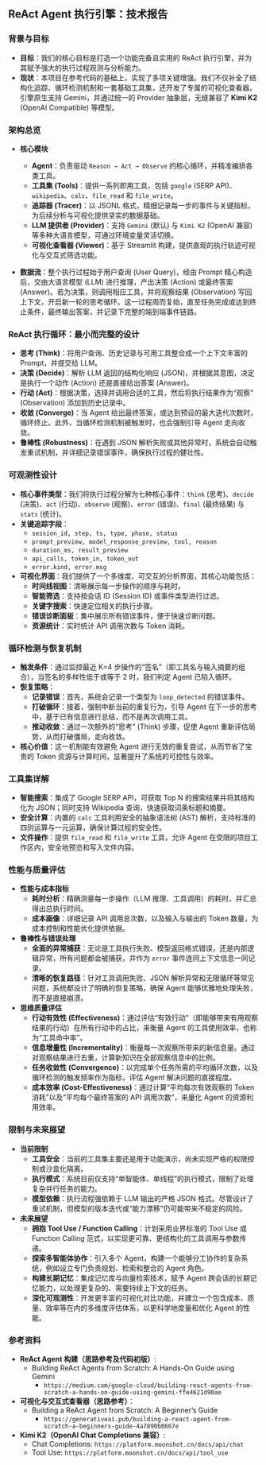 ## ReAct Agent 执行引擎：技术报告

### 背景与目标

- **目标**：我们的核心目标是打造一个功能完备且实用的 ReAct 执行引擎，并为其赋予强大的执行过程观测与分析能力。
- **现状**：本项目在参考代码的基础上，实现了多项关键增强。我们不仅补全了结构化追踪、循环检测机制和一套基础工具集，还开发了专属的可视化查看器。引擎原生支持 Gemini，并通过统一的 Provider 抽象层，无缝兼容了 **Kimi K2** (OpenAI Compatible) 等模型。

### 架构总览

- **核心模块**
  - **Agent**：负责驱动 `Reason → Act → Observe` 的核心循环，并精准编排各类工具。
  - **工具集 (Tools)**：提供一系列即用工具，包括 `google` (SERP API)、`wikipedia`、`calc`、`file_read` 和 `file_write`。
  - **追踪器 (Tracer)**：以 JSONL 格式，精细记录每一步的事件与关键指标，为后续分析与可视化提供坚实的数据基础。
  - **LLM 提供者 (Provider)**：支持 `Gemini` (默认) 与 `Kimi K2` (OpenAI 兼容) 等多种大语言模型，可通过环境变量灵活切换。
  - **可视化查看器 (Viewer)**：基于 Streamlit 构建，提供直观的执行轨迹可视化与交互式筛选功能。

- **数据流**：整个执行过程始于用户查询 (User Query)，经由 Prompt 精心构造后，交由大语言模型 (LLM) 进行推理，产出决策 (Action) 或最终答案 (Answer)。若为决策，则调用相应工具，并将观察结果 (Observation) 写回上下文，开启新一轮的思考循环。这一过程周而复始，直至任务完成或达到终止条件，最终输出答案，并记录下完整的端到端事件链路。

### ReAct 执行循环：最小而完整的设计

- **思考 (Think)**：将用户查询、历史记录与可用工具整合成一个上下文丰富的 Prompt，并提交给 LLM。
- **决策 (Decide)**：解析 LLM 返回的结构化响应 (JSON)，并根据其意图，决定是执行一个动作 (Action) 还是直接给出答案 (Answer)。
- **行动 (Act)**：根据决策，选择并调用合适的工具，然后将执行结果作为“观察” (Observation) 添加到历史记录中。
- **收敛 (Converge)**：当 Agent 给出最终答案，或达到预设的最大迭代次数时，循环终止。此外，当循环检测机制被触发时，也会强制引导 Agent 走向收敛。
- **鲁棒性 (Robustness)**：在遇到 JSON 解析失败或其他异常时，系统会自动触发重试机制，并详细记录错误事件，确保执行过程的健壮性。

### 可观测性设计

- **核心事件类型**：我们将执行过程分解为七种核心事件：`think` (思考)、`decide` (决策)、`act` (行动)、`observe` (观察)、`error` (错误)、`final` (最终结果) 与 `stats` (统计)。
- **关键追踪字段**：
  - `session_id, step, ts, type, phase, status`
  - `prompt_preview, model_response_preview, tool, reason`
  - `duration_ms, result_preview`
  - `api_calls, token_in, token_out`
  - `error.kind, error.msg`
- **可视化界面**：我们提供了一个多维度、可交互的分析界面，其核心功能包括：
  - **时间线视图**：清晰展示每一步操作的顺序与耗时。
  - **智能筛选**：支持按会话 ID (Session ID) 或事件类型进行过滤。
  - **关键字搜索**：快速定位相关的执行步骤。
  - **错误诊断面板**：集中展示所有错误事件，便于快速诊断问题。
  - **资源统计**：实时统计 API 调用次数与 Token 消耗。

### 循环检测与恢复机制

- **触发条件**：通过监控最近 K=4 步操作的“签名”（即工具名与输入摘要的组合），当签名的多样性低于或等于 2 时，我们判定 Agent 已陷入循环。
- **恢复策略**：
  - **记录错误**：首先，系统会记录一个类型为 `loop_detected` 的错误事件。
  - **打破循环**：接着，强制中断当前的重复行为，引导 Agent 在下一步的思考中，基于已有信息进行总结，而不是再次调用工具。
  - **推动收敛**：通过一次额外的“思考” (Think) 步骤，促使 Agent 重新评估局势，从而打破僵局，走向收敛。
- **核心价值**：这一机制能有效避免 Agent 进行无效的重复尝试，从而节省了宝贵的 Token 资源与计算时间，显著提升了系统的可控性与效率。

### 工具集详解

- **智能搜索**：集成了 Google SERP API，可获取 Top N 的搜索结果并将其结构化为 JSON；同时支持 Wikipedia 查询，快速获取词条标题和摘要。
- **安全计算**：内置的 `calc` 工具利用安全的抽象语法树 (AST) 解析，支持标准的四则运算与一元运算，确保计算过程的安全性。
- **文件操作**：提供 `file_read` 和 `file_write` 工具，允许 Agent 在受限的项目工作区内，安全地预览和写入文件内容。

### 性能与质量评估

- **性能与成本指标**
  - **耗时分析**：精确测量每一步操作（LLM 推理、工具调用）的耗时，并汇总得出总执行时间。
  - **成本画像**：详细记录 API 调用总次数，以及输入与输出的 Token 数量，为成本控制和性能优化提供依据。
- **鲁棒性与错误处理**
  - **全面的异常捕获**：无论是工具执行失败、模型返回格式错误，还是内部逻辑异常，所有问题都会被捕获，并作为 `error` 事件连同上下文信息一同记录。
  - **清晰的恢复路径**：针对工具调用失败、JSON 解析异常和无限循环等常见问题，系统都设计了明确的恢复策略，确保 Agent 能够优雅地处理失败，而不是直接崩溃。
- **思维质量评估**
  - **行动有效性 (Effectiveness)**：通过评估“有效行动”（即能够带来有用观察结果的行动）在所有行动中的占比，来衡量 Agent 的工具使用效率，也称为“工具命中率”。
  - **信息增量性 (Incrementality)**：衡量每一次观察所带来的新信息量。通过对观察结果进行去重，计算新知识在全部观察信息中的比例。
  - **任务收敛性 (Convergence)**：以完成单个任务所需的平均循环次数，以及循环检测的触发频率作为指标，评估 Agent 解决问题的直接程度。
  - **成本效率 (Cost-Effectiveness)**：通过计算“平均每次有效观察的 Token 消耗”以及“平均每个最终答案的 API 调用次数”，来量化 Agent 的资源利用效率。

### 限制与未来展望

- **当前限制**
  - **工具安全**：当前的工具集主要还是用于功能演示，尚未实现严格的权限控制或沙盒化隔离。
  - **执行模式**：系统目前仅支持“单智能体、单线程”的执行模式，限制了处理复杂并行任务的能力。
  - **模型依赖**：执行流程强依赖于 LLM 输出的严格 JSON 格式。尽管设计了重试机制，但模型的版本迭代或“能力漂移”仍可能带来不稳定的风险。
- **未来展望**
  - **拥抱 Tool Use / Function Calling**：计划采用业界标准的 Tool Use 或 Function Calling 范式，以实现更可靠、更结构化的工具调用与参数传递。
  - **探索多智能体协作**：引入多个 Agent，构建一个能够分工协作的复杂系统，例如设立专门负责规划、检索和整合的 Agent 角色。
  - **构建长期记忆**：集成记忆库与向量检索技术，赋予 Agent 跨会话的长期记忆能力，以处理更复杂的、需要持续上下文的任务。
  - **深化可观测性**：开发更丰富的可视化对比功能，并建立一个包含成本、质量、效率等在内的多维度评估体系，以更科学地度量和优化 Agent 的性能。

### 参考资料

- **ReAct Agent 构建（思路参考及代码初版）**:
  - Building ReAct Agents from Scratch: A Hands-On Guide using Gemini
    - `https://medium.com/google-cloud/building-react-agents-from-scratch-a-hands-on-guide-using-gemini-ffe4621d90ae`
- **可视化与交互式查看器（思路参考）**：
  - Building a ReAct Agent from Scratch: A Beginner’s Guide
    - `https://generativeai.pub/building-a-react-agent-from-scratch-a-beginners-guide-4a7890b0667e`
- **Kimi K2（OpenAI Chat Completions 兼容）**:
  - Chat Completions: `https://platform.moonshot.cn/docs/api/chat`
  - Tool Use: `https://platform.moonshot.cn/docs/api/tool_use`